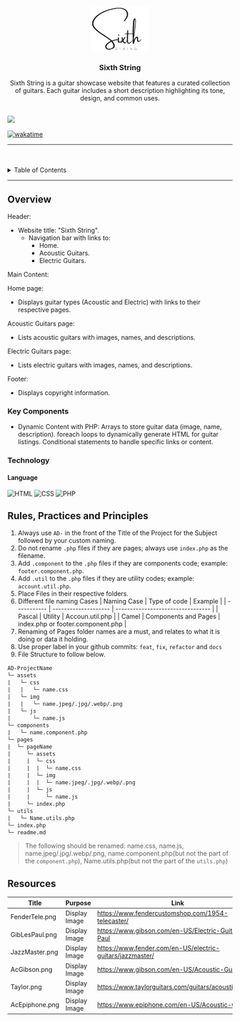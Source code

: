 <a name="readme-top">

<br/>

<br />
<div align="center">
  <a href="https://github.com/domadla/">
    <img src="./assets/img/Sixth_String.png" alt="Sixth String" width="130" height="100">
  </a>
  <h3 align="center">Sixth String</h3>
</div>
<div align="center">
  Sixth String is a guitar showcase website that features a curated collection of guitars. Each guitar includes a short description highlighting its tone, design, and common uses.
</div>

<br />

![](https://visit-counter.vercel.app/counter.png?page=domadla/AD-Task-1)

[![wakatime](https://wakatime.com/badge/user/018dd99a-4985-4f98-8216-6ca6fe2ce0f8/project/63501637-9a31-42f0-960d-4d0ab47977f8.svg)](https://wakatime.com/badge/user/018dd99a-4985-4f98-8216-6ca6fe2ce0f8/project/63501637-9a31-42f0-960d-4d0ab47977f8)

---

<br />
<br />

<!-- TODO: If you want to add more layers for your readme -->
<details>
  <summary>Table of Contents</summary>
  <ol>
    <li>
      <a href="#overview">Overview</a>
      <ol>
        <li>
          <a href="#key-components">Key Components</a>
        </li>
        <li>
          <a href="#technology">Technology</a>
        </li>
      </ol>
    </li>
    <li>
      <a href="#rule,-practices-and-principles">Rules, Practices and Principles</a>
    </li>
    <li>
      <a href="#resources">Resources</a>
    </li>
  </ol>
</details>

---

## Overview

<!-- TODO: To be changed -->
<!-- The following are just sample -->

Header:
- Website title: "Sixth String".
  - Navigation bar with links to:
    - Home.
    - Acoustic Guitars.
    - Electric Guitars.

Main Content:

Home page:
  - Displays guitar types (Acoustic and Electric) with links to their respective pages.

Acoustic Guitars page:
  - Lists acoustic guitars with images, names, and descriptions.

Electric Guitars page:
  - Lists electric guitars with images, names, and descriptions.
  
Footer:
  - Displays copyright information.

### Key Components

<!-- TODO: List of Key Components -->
<!-- The following are just sample -->

- Dynamic Content with PHP: Arrays to store guitar data (image, name, description).
foreach loops to dynamically generate HTML for guitar listings.
Conditional statements to handle specific links or content.

### Technology

<!-- TODO: List of Technology Used -->
#### Language
![HTML](https://img.shields.io/badge/HTML-E34F26?style=for-the-badge&logo=html5&logoColor=white)
![CSS](https://img.shields.io/badge/CSS-1572B6?style=for-the-badge&logo=css3&logoColor=white)
![PHP](https://img.shields.io/badge/PHP-777BB4?style=for-the-badge&logo=php&logoColor=white)


## Rules, Practices and Principles

<!-- Do not Change this -->

1. Always use `AD-` in the front of the Title of the Project for the Subject followed by your custom naming.
2. Do not rename `.php` files if they are pages; always use `index.php` as the filename.
3. Add `.component` to the `.php` files if they are components code; example: `footer.component.php`.
4. Add `.util` to the `.php` files if they are utility codes; example: `account.util.php`.
5. Place Files in their respective folders.
6. Different file naming Cases
   | Naming Case | Type of code         | Example                           |
   | ----------- | -------------------- | --------------------------------- |
   | Pascal      | Utility              | Accoun.util.php                   |
   | Camel       | Components and Pages | index.php or footer.component.php |
8. Renaming of Pages folder names are a must, and relates to what it is doing or data it holding.
9. Use proper label in your github commits: `feat`, `fix`, `refactor` and `docs`
10. File Structure to follow below.

```
AD-ProjectName
└─ assets
|   └─ css
|   |   └─ name.css
|   └─ img
|   |   └─ name.jpeg/.jpg/.webp/.png
|   └─ js
|       └─ name.js
└─ components
|   └─ name.component.php
└─ pages
|  └─ pageName
|     └─ assets
|     |  └─ css
|     |  |  └─ name.css
|     |  └─ img
|     |  |  └─ name.jpeg/.jpg/.webp/.png
|     |  └─ js
|     |     └─ name.js
|     └─ index.php
└─ utils
|   └─ Name.utils.php
└─ index.php
└─ readme.md
```
> The following should be renamed: name.css, name.js, name.jpeg/.jpg/.webp/.png, name.component.php(but not the part of the `component.php`), Name.utils.php(but not the part of the `utils.php`)

## Resources

| Title                  | Purpose                  | Link                                                                 |
|------------------------|--------------------------|----------------------------------------------------------------------|
| FenderTele.png         | Display Image            | https://www.fendercustomshop.com/1954-telecaster/                    |
| GibLesPaul.png         | Display Image            | https://www.gibson.com/en-US/Electric-Guitar/Les-Paul                |
| JazzMaster.png         | Display Image            | https://www.fender.com/en-US/electric-guitars/jazzmaster/            |
| AcGibson.png           | Display Image            | https://www.gibson.com/en-US/Acoustic-Guitar/                        |
| Taylor.png             | Display Image            | https://www.taylorguitars.com/guitars/acoustic/814ce                 |
| AcEpiphone.png         | Display Image            | https://www.epiphone.com/en-US/Acoustic-Guitar/                      |